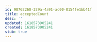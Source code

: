```yaml
---
id: 98762268-329a-4a91-ac00-8154fe1bb41f
title: acceptedCount
desc: ''
updated: 1618573905241
created: 1618573905241
stub: true
---
```


